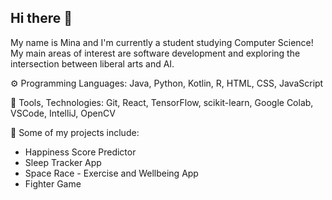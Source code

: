 ## Hi there 👋

My name is Mina and I'm currently a student studying Computer Science! My main areas of interest are software development and exploring the intersection between liberal arts and AI. 

⚙️ Programming Languages: Java, Python, Kotlin, R, HTML, CSS, JavaScript

🔧 Tools, Technologies: Git, React, TensorFlow, scikit-learn, Google Colab, VSCode, IntelliJ, OpenCV

🐸 Some of my projects include:
- Happiness Score Predictor
- Sleep Tracker App
- Space Race - Exercise and Wellbeing App
- Fighter Game
 
<!--
**mintudse/mintudse** is a ✨ _special_ ✨ repository because its `README.md` (this file) appears on your GitHub profile.

Here are some ideas to get you started:

- 🔭 I’m currently working on ...
- 🌱 I’m currently learning ...
- 👯 I’m looking to collaborate on ...
- 🤔 I’m looking for help with ...
- 💬 Ask me about ...
- 📫 How to reach me: ...
- 😄 Pronouns: ...
- ⚡ Fun fact: ...
-->
